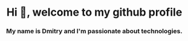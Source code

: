 <h1 align="center">Hi 👋, welcome to my github profile</h1>
<h3 align="center">My name is Dmitry and I'm passionate about  technologies.</h3>

<!--
**DZhirutin/DZhirutin** is a ✨ _special_ ✨ repository because its `README.md` (this file) appears on your GitHub profile.

Here are some ideas to get you started:

- 🔭 I’m currently working on ...
- 🌱 I’m currently learning ...
- 👯 I’m looking to collaborate on ...
- 🤔 I’m looking for help with ...
- 💬 Ask me about ...
- 📫 How to reach me: ...
- 😄 Pronouns: ...
- ⚡ Fun fact: ...
-->
